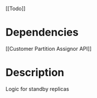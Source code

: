 [[Todo]]
# Dependencies
[[Customer Partition Assignor API]]

# Description 
Logic for standby replicas